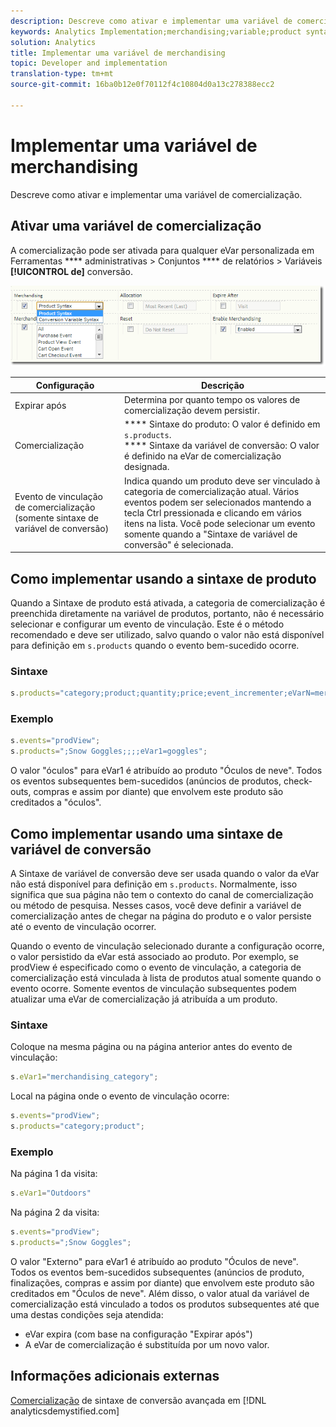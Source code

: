 ```yaml
---
description: Descreve como ativar e implementar uma variável de comercialização.
keywords: Analytics Implementation;merchandising;variable;product syntax;Conversion Variable Syntax;s.products
solution: Analytics
title: Implementar uma variável de merchandising
topic: Developer and implementation
translation-type: tm+mt
source-git-commit: 16ba0b12e0f70112f4c10804d0a13c278388ecc2

---
```



# Implementar uma variável de merchandising

Descreve como ativar e implementar uma variável de comercialização.

## Ativar uma variável de comercialização

A comercialização pode ser ativada para qualquer eVar personalizada em Ferramentas **** administrativas &gt; Conjuntos **** de relatórios &gt; Variáveis **[!UICONTROL de]** conversão.

![](assets/merch-enable.png)

| Configuração | Descrição |
|--- |--- |
| Expirar após | Determina por quanto tempo os valores de comercialização devem persistir. |
| Comercialização | **** Sintaxe do produto: O valor é definido em `s.products`.<br>**** Sintaxe da variável de conversão: O valor é definido na eVar de comercialização designada. |
| Evento de vinculação de comercialização (somente sintaxe de variável de conversão) | Indica quando um produto deve ser vinculado à categoria de comercialização atual. Vários eventos podem ser selecionados mantendo a tecla Ctrl pressionada e clicando em vários itens na lista. Você pode selecionar um evento somente quando a "Sintaxe de variável de conversão" é selecionada. |

## Como implementar usando a sintaxe de produto

Quando a Sintaxe de produto está ativada, a categoria de comercialização é preenchida diretamente na variável de produtos, portanto, não é necessário selecionar e configurar um evento de vinculação. Este é o método recomendado e deve ser utilizado, salvo quando o valor não está disponível para definição em `s.products` quando o evento bem-sucedido ocorre.

### Sintaxe

```js
s.products="category;product;quantity;price;event_incrementer;eVarN=merch_category|eVarM=merch_category2";
```

### Exemplo

```js
s.events="prodView";
s.products=";Snow Goggles;;;;eVar1=goggles";
```

O valor "óculos" para eVar1 é atribuído ao produto "Óculos de neve". Todos os eventos subsequentes bem-sucedidos (anúncios de produtos, check-outs, compras e assim por diante) que envolvem este produto são creditados a "óculos".

## Como implementar usando uma sintaxe de variável de conversão

A Sintaxe de variável de conversão deve ser usada quando o valor da eVar não está disponível para definição em `s.products`. Normalmente, isso significa que sua página não tem o contexto do canal de comercialização ou método de pesquisa. Nesses casos, você deve definir a variável de comercialização antes de chegar na página do produto e o valor persiste até o evento de vinculação ocorrer.

Quando o evento de vinculação selecionado durante a configuração ocorre, o valor persistido da eVar está associado ao produto. Por exemplo, se prodView é especificado como o evento de vinculação, a categoria de comercialização está vinculada à lista de produtos atual somente quando o evento ocorre. Somente eventos de vinculação subsequentes podem atualizar uma eVar de comercialização já atribuída a um produto.

### Sintaxe

Coloque na mesma página ou na página anterior antes do evento de vinculação:

```js
s.eVar1="merchandising_category";
```

Local na página onde o evento de vinculação ocorre:

```js
s.events="prodView";
s.products="category;product";
```

### Exemplo

Na página 1 da visita:

```js
s.eVar1="Outdoors"
```

Na página 2 da visita:

```js
s.events="prodView";
s.products=";Snow Goggles";
```

O valor "Externo" para eVar1 é atribuído ao produto "Óculos de neve". Todos os eventos bem-sucedidos subsequentes (anúncios de produto, finalizações, compras e assim por diante) que envolvem este produto são creditados em "Óculos de neve". Além disso, o valor atual da variável de comercialização está vinculado a todos os produtos subsequentes até que uma destas condições seja atendida:

* eVar expira (com base na configuração "Expirar após")
* A eVar de comercialização é substituída por um novo valor.

## Informações adicionais externas

[Comercialização](https://analyticsdemystified.com/adobe-analytics/advanced-conversion-syntax-merchandising/) de sintaxe de conversão avançada em [!DNL analyticsdemystified.com]
